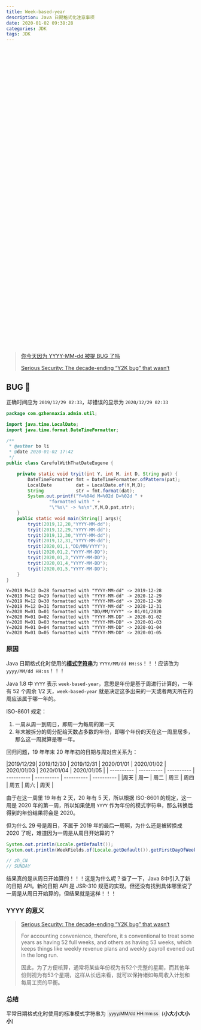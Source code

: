 ```yaml
---
title: Week-based-year
description: Java 日期格式化注意事项
date: 2020-01-02 09:38:28
categories: JDK
tags: JDK
---
```


<div style="width: 100%; height: 796px; background-image: url(https://i.v2ex.co/785QLPbb.jpeg); background-repeat: no-repeat; background-position: 0 -180px"></div>
<!-- more -->

> [你今天因为 YYYY-MM-dd 被提 BUG 了吗](https://v2ex.com/t/633650)
>
> [Serious Security: The decade-ending “Y2K bug” that wasn’t](https://nakedsecurity.sophos.com/2019/12/23/serious-security-the-decade-ending-y2k-bug-that-wasnt/)

## BUG 🐛

正确时间应为 `2019/12/29 02:33`，却错误的显示为 `2020/12/29 02:33`

```java
package com.gzhennaxia.admin.util;

import java.time.LocalDate;
import java.time.format.DateTimeFormatter;

/**
 * @author bo li
 * @date 2020-01-02 17:42
 */
public class CarefulWithThatDateEugene {

    private static void tryit(int Y, int M, int D, String pat) {
        DateTimeFormatter fmt = DateTimeFormatter.ofPattern(pat);
        LocalDate         dat = LocalDate.of(Y,M,D);
        String            str = fmt.format(dat);
        System.out.printf("Y=%04d M=%02d D=%02d " +
                "formatted with " +
                "\"%s\" -> %s\n",Y,M,D,pat,str);
    }
    public static void main(String[] args){
        tryit(2019,12,28,"YYYY-MM-dd");
        tryit(2019,12,29,"YYYY-MM-dd");
        tryit(2019,12,30,"YYYY-MM-dd");
        tryit(2019,12,31,"YYYY-MM-dd");
        tryit(2020,01,1,"DD/MM/YYYY");
        tryit(2020,01,2,"YYYY-MM-DD");
        tryit(2020,01,3,"YYYY-MM-DD");
        tryit(2020,01,4,"YYYY-MM-DD");
        tryit(2020,01,5,"YYYY-MM-DD");
    }
}
```

```
Y=2019 M=12 D=28 formatted with "YYYY-MM-dd" -> 2019-12-28
Y=2019 M=12 D=29 formatted with "YYYY-MM-dd" -> 2020-12-29
Y=2019 M=12 D=30 formatted with "YYYY-MM-dd" -> 2020-12-30
Y=2019 M=12 D=31 formatted with "YYYY-MM-dd" -> 2020-12-31
Y=2020 M=01 D=01 formatted with "DD/MM/YYYY" -> 01/01/2020
Y=2020 M=01 D=02 formatted with "YYYY-MM-DD" -> 2020-01-02
Y=2020 M=01 D=03 formatted with "YYYY-MM-DD" -> 2020-01-03
Y=2020 M=01 D=04 formatted with "YYYY-MM-DD" -> 2020-01-04
Y=2020 M=01 D=05 formatted with "YYYY-MM-DD" -> 2020-01-05
```

### 原因

Java 日期格式化时使用的[**模式字符串**](https://docs.oracle.com/javase/8/docs/api/java/time/format/DateTimeFormatter.html#patterns)为 `YYYY/MM/dd HH:ss`！！！应该改为  `yyyy/MM/dd HH:ss`！！！

Java 1.8 中 `YYYY` 表示 `week-based-year`，意思是年份是基于周进行计算的，一年有 52 个周余 1/2 天，`week-based-year` 就是决定这多出来的一天或者两天所在的周应该属于哪一年的。

ISO-8601 规定：
1. 一周从周一到周日，即周一为每周的第一天
2. 年末被拆分的周分配给天数占多数的年份，即哪个年份的天在这一周里居多，那么这一周就算是哪一年。

回归问题，19 年年末 20 年年初的日期与周对应关系为：

|2019/12/29| 2019/12/30 | 2019/12/31 | 2020/01/01 | 2020/01/02 | 2020/01/03 | 2020/01/04 | 2020/01/05 |
| ---------- | ---------- | ---------- | ---------- | ---------- | ---------- | ---------- |
|周天       | 周一       | 周二       | 周三       | 周四       | 周五       | 周六       | 周天       |

由于在这一周里 19 年有 2 天，20 年有 5 天，所以根据 ISO-8601 的规定，这一周是 2020 年的第一周，所以如果使用 `YYYY` 作为年份的模式字符串，那么转换后得到的年份结果将会是 2020。

但为什么 29 号是周日，不属于 2019 年的最后一周啊，为什么还是被转换成 2020 了呢，难道因为一周是从周日开始算的？

```java
System.out.println(Locale.getDefault());
System.out.println(WeekFields.of(Locale.getDefault()).getFirstDayOfWeek());

// zh_CN
// SUNDAY
```

结果真的是从周日开始算的！！！这是为什么呢？查了一下，Java 8中引入了新的日期 API。新的日期 API 是 JSR-310 规范的实现。但还没有找到具体哪里说了一周是从周日开始算的，但结果就是这样！！！


### YYYY 的意义

> [Serious Security: The decade-ending “Y2K bug” that wasn’t](https://nakedsecurity.sophos.com/2019/12/23/serious-security-the-decade-ending-y2k-bug-that-wasnt/)
>
> For accounting convenience, therefore, it s conventional to treat some years as having 52 full weeks, and others as having 53 weeks, which keeps things like weekly revenue plans and weekly payroll evened out in the long run.
>
> 因此，为了方便核算，通常将某些年份视为有52个完整的星期，而其他年份则视为有53个星期，这样从长远来看，就可以保持诸如每周收入计划和每周工资的平衡。

### 总结

平常日期格式化时使用的标准模式字符串为 <span style="background-color: rgba(27,31,35,.05);border-radius: 3px;font-size: 85%;margin: 0;padding: .2em 0 .2em .4em;">yyyy/MM/dd HH:</span><span style="background-color:rgba(27,31,35,.05);border-radius: 3px;font-size: 85%;margin: 0;padding: .2em .4em .2em 0;">mm:ss</span> (**小大小大小小**)



